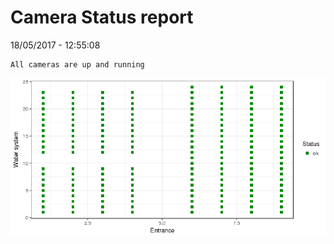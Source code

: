 Camera Status report
================
18/05/2017 - 12:55:08

    All cameras are up and running

![](camreport_files/figure-markdown_github/unnamed-chunk-2-1.png)
